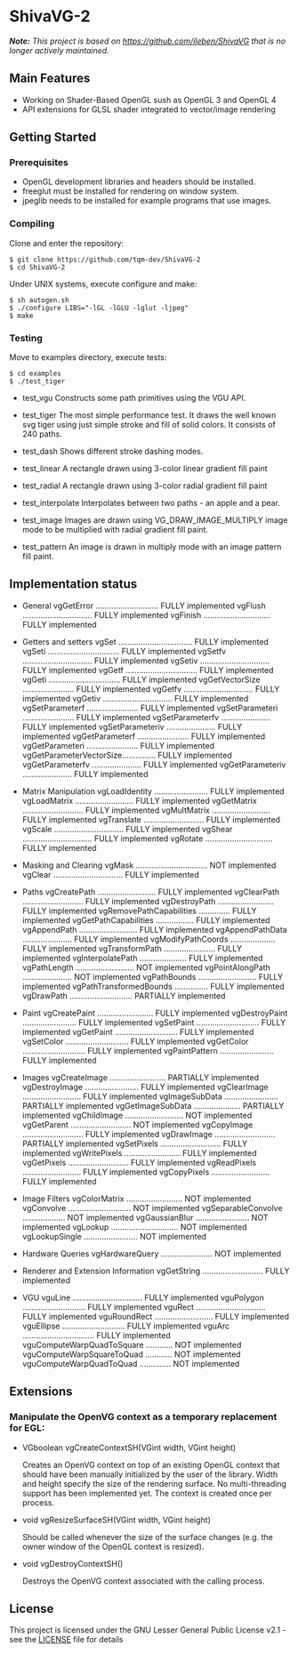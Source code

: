 # ShivaVG-2

_**Note:** This project is based on https://github.com/ileben/ShivaVG that is no longer actively maintained._

## Main Features

- Working on Shader-Based OpenGL sush as OpenGL 3 and OpenGL 4
- API extensions for GLSL shader integrated to vector/image rendering 

## Getting Started

### Prerequisites

- OpenGL development libraries and headers should be installed.
- freeglut must be installed for rendering on window system.  
- jpeglib needs to be installed for example programs that use images.

### Compiling

Clone and enter the repository:
```
$ git clone https://github.com/tqm-dev/ShivaVG-2
$ cd ShivaVG-2
```

Under UNIX systems, execute configure and make:
```
$ sh autogen.sh
$ ./configure LIBS="-lGL -lGLU -lglut -ljpeg"
$ make
```

### Testing

Move to examples directory, execute tests:
```
$ cd examples
$ ./test_tiger
```
- test_vgu
  Constructs some path primitives using the VGU API.

- test_tiger
  The most simple performance test. It draws the well known svg
  tiger using just simple stroke and fill of solid colors. It
  consists of 240 paths.

- test_dash
  Shows different stroke dashing modes.

- test_linear
  A rectangle drawn using 3-color linear gradient fill paint

- test_radial
  A rectangle drawn using 3-color radial gradient fill paint

- test_interpolate
  Interpolates between two paths - an apple and a pear.

- test_image
  Images are drawn using VG_DRAW_IMAGE_MULTIPLY image mode to be
  multiplied with radial gradient fill paint.

- test_pattern
  An image is drawn in multiply mode with an image pattern fill
  paint.

## Implementation status

- General
vgGetError ............................ FULLY implemented
vgFlush ............................... FULLY implemented
vgFinish .............................. FULLY implemented

- Getters and setters
vgSet ................................. FULLY implemented
vgSeti ................................ FULLY implemented
vgSetfv ............................... FULLY implemented
vgSetiv ............................... FULLY implemented
vgGetf ................................ FULLY implemented
vgGeti ................................ FULLY implemented
vgGetVectorSize ....................... FULLY implemented
vgGetfv ............................... FULLY implemented
vgGetiv ............................... FULLY implemented
vgSetParameterf ....................... FULLY implemented
vgSetParameteri ....................... FULLY implemented
vgSetParameterfv ...................... FULLY implemented
vgSetParameteriv ...................... FULLY implemented
vgGetParameterf ....................... FULLY implemented
vgGetParameteri ....................... FULLY implemented
vgGetParameterVectorSize............... FULLY implemented
vgGetParameterfv ...................... FULLY implemented
vgGetParameteriv ...................... FULLY implemented

- Matrix Manipulation
vgLoadIdentity ........................ FULLY implemented
vgLoadMatrix .......................... FULLY implemented
vgGetMatrix ........................... FULLY implemented
vgMultMatrix .......................... FULLY implemented
vgTranslate ........................... FULLY implemented
vgScale ............................... FULLY implemented
vgShear ............................... FULLY implemented
vgRotate .............................. FULLY implemented

- Masking and Clearing
vgMask ................................ NOT implemented
vgClear ............................... FULLY implemented

- Paths
vgCreatePath .......................... FULLY implemented
vgClearPath ........................... FULLY implemented
vgDestroyPath ......................... FULLY implemented
vgRemovePathCapabilities .............. FULLY implemented
vgGetPathCapabilities ................. FULLY implemented
vgAppendPath .......................... FULLY implemented
vgAppendPathData ...................... FULLY implemented
vgModifyPathCoords .................... FULLY implemented
vgTransformPath ....................... FULLY implemented
vgInterpolatePath ..................... FULLY implemented
vgPathLength .......................... NOT implemented
vgPointAlongPath ...................... NOT implemented
vgPathBounds .......................... FULLY implemented
vgPathTransformedBounds ............... FULLY implemented
vgDrawPath ............................ PARTIALLY implemented

- Paint
vgCreatePaint ......................... FULLY implemented
vgDestroyPaint ........................ FULLY implemented
vgSetPaint ............................ FULLY implemented
vgGetPaint ............................ FULLY implemented
vgSetColor ............................ FULLY implemented
vgGetColor ............................ FULLY implemented
vgPaintPattern ........................ FULLY implemented

- Images
vgCreateImage ......................... PARTIALLY implemented
vgDestroyImage ........................ FULLY implemented
vgClearImage .......................... FULLY implemented
vgImageSubData ........................ PARTIALLY implemented
vgGetImageSubData ..................... PARTIALLY implemented
vgChildImage .......................... NOT implemented
vgGetParent ........................... NOT implemented
vgCopyImage ........................... FULLY implemented
vgDrawImage ........................... PARTIALLY implemented
vgSetPixels ........................... FULLY implemented
vgWritePixels ......................... FULLY implemented
vgGetPixels ........................... FULLY implemented
vgReadPixels .......................... FULLY implemented
vgCopyPixels .......................... FULLY implemented

- Image Filters
vgColorMatrix ......................... NOT implemented
vgConvolve ............................ NOT implemented
vgSeparableConvolve ................... NOT implemented
vgGaussianBlur ........................ NOT implemented
vgLookup .............................. NOT implemented
vgLookupSingle ........................ NOT implemented

- Hardware Queries
vgHardwareQuery ....................... NOT implemented

- Renderer and Extension Information
vgGetString ........................... FULLY implemented

- VGU
vguLine ............................... FULLY implemented
vguPolygon ............................ FULLY implemented
vguRect ............................... FULLY implemented
vguRoundRect .......................... FULLY implemented
vguEllipse ............................ FULLY implemented
vguArc ................................ FULLY implemented
vguComputeWarpQuadToSquare ............ NOT implemented
vguComputeWarpSquareToQuad ............ NOT implemented
vguComputeWarpQuadToQuad .............. NOT implemented

## Extensions

### Manipulate the OpenVG context as a temporary replacement for EGL:

- VGboolean vgCreateContextSH(VGint width, VGint height)

  Creates an OpenVG context on top of an existing OpenGL context
  that should have been manually initialized by the user of the
  library. Width and height specify the size of the rendering
  surface. No multi-threading support has been implemented yet.
  The context is created once per process.

- void vgResizeSurfaceSH(VGint width, VGint height)

  Should be called whenever the size of the surface changes (e.g.
  the owner window of the OpenGL context is resized).

- void vgDestroyContextSH()

  Destroys the OpenVG context associated with the calling process.

## License

This project is licensed under the GNU Lesser General Public License v2.1 - see the [LICENSE](https://github.com/tqm-dev/ShivaVG-2/blob/master/COPYING) file for details

